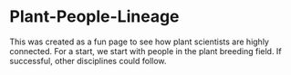 # Plant-People-Lineage
This was created as a fun page to see how plant scientists are highly connected. For a start, we start with people in the plant breeding field.
If successful, other disciplines could follow.
